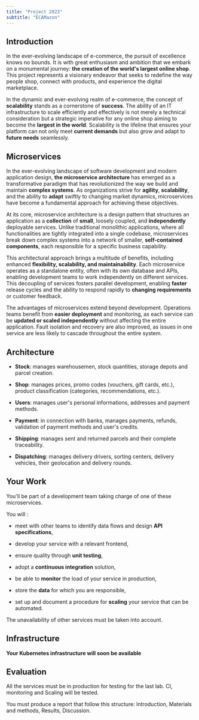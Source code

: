 ```yaml
---
title: "Project 2023"
subtitle: "ECAMazon"
---
```


## Introduction

In the ever-evolving landscape of e-commerce, the pursuit of excellence knows no bounds. It is with great enthusiasm and ambition that we embark on a monumental journey: **the creation of the world's largest online shop**. This project represents a visionary endeavor that seeks to redefine the way people shop, connect with products, and experience the digital marketplace.

In the dynamic and ever-evolving realm of e-commerce, the concept of **scalability** stands as a cornerstone of **success**. The ability of an IT infrastructure to scale efficiently and effectively is not merely a technical consideration but a strategic imperative for any online shop aiming to become the **largest in the world**. Scalability is the lifeline that ensures your platform can not only meet **current demands** but also grow and adapt to **future needs** seamlessly.

## Microservices

In the ever-evolving landscape of software development and modern application design, **the microservice architecture** has emerged as a transformative paradigm that has revolutionized the way we build and maintain **complex systems**. As organizations strive for **agility**, **scalability**, and the ability to **adapt** swiftly to changing market dynamics, microservices have become a fundamental approach for achieving these objectives.

At its core, microservice architecture is a design pattern that structures an application as a **collection** of **small**, loosely coupled, and **independently** deployable services. Unlike traditional monolithic applications, where all functionalities are tightly integrated into a single codebase, microservices break down complex systems into a network of smaller, **self-contained components**, each responsible for a specific business capability.

This architectural approach brings a multitude of benefits, including enhanced **flexibility, scalability, and maintainability**. Each microservice operates as a standalone entity, often with its own database and APIs, enabling development teams to work independently on different services. This decoupling of services fosters parallel development, enabling **faster** release cycles and the ability to respond rapidly to **changing requirements** or customer feedback.

The advantages of microservices extend beyond development. Operations teams benefit from **easier deployment** and monitoring, as each service can be **updated or scaled independently** without affecting the entire application. Fault isolation and recovery are also improved, as issues in one service are less likely to cascade throughout the entire system.

## Architecture

- **Stock**: manages warehousemen, stock quantities, storage depots and parcel creation.

- **Shop**: manages prices, promo codes (vouchers, gift cards, etc.), product classification (categories, recommendations, etc.).

- **Users**: manages user's personal informations, addresses and payment methods.

- **Payment**: in connection with banks, manages payments, refunds, validation of payment methods and user's credits.

- **Shipping**: manages sent and returned parcels and their complete traceability.

- **Dispatching**: manages delivery drivers, sorting centers, delivery vehicles, their geolocation and delivery rounds.

## Your Work

You'll be part of a development team taking charge of one of these microservices.

You will :

- meet with other teams to identify data flows and design **API specifications**,

- develop your service with a relevant frontend,

- ensure quality through **unit testing**,

- adopt a **continuous integration** solution,

- be able to **monitor** the load of your service in production,

- store the **data** for which you are responsible,

- set up and document a procedure for **scaling** your service that can be automated.

The unavailability of other services must be taken into account.

## Infrastructure

**Your Kubernetes infrastructure will soon be available**

## Evaluation

All the services must be in production for testing for the last lab. CI, monitoring and Scaling will be tested.

You must produce a report that follow this structure: Introduction, Materials and methods, Results, Discussion.

